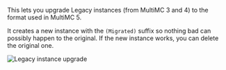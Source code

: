 This lets you upgrade Legacy instances (from MultiMC 3 and 4) to the format used in MultiMC 5.

It creates a new instance with the `(Migrated)` suffix so nothing bad can possibly happen to the original. If the new instance works, you can delete the original one.

![Legacy instance upgrade](https://i.imgur.com/ty3hcTS.png)
